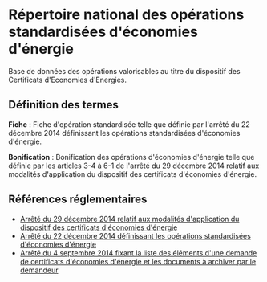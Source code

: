 # Répertoire national des opérations standardisées d'économies d'énergie

Base de données des opérations valorisables au titre du dispositif des Certificats d'Economies d'Energies.

## Définition des termes

**Fiche** : Fiche d'opération standardisée telle que définie par l'arrêté du 22 décembre 2014 définissant les opérations standardisées d'économies d'énergie.

**Bonification** : Bonification des opérations d'économies d'énergie telle que définie par les articles 3-4 à 6-1 de l'arrêté du 29 décembre 2014 relatif aux modalités d'application du dispositif des certificats d'économies d'énergie.

## Références réglementaires

- [Arrêté du 29 décembre 2014 relatif aux modalités d'application du dispositif des certificats d'économies d'énergie](https://www.legifrance.gouv.fr/loda/id/JORFTEXT000030001603/)
- [Arrêté du 22 décembre 2014 définissant les opérations standardisées d'économies d'énergie](https://www.legifrance.gouv.fr/loda/id/JORFTEXT000029953752/)
- [Arrêté du 4 septembre 2014 fixant la liste des éléments d'une demande de certificats d'économies d'énergie et les documents à archiver par le demandeur](https://www.legifrance.gouv.fr/loda/id/JORFTEXT000029460644/)
